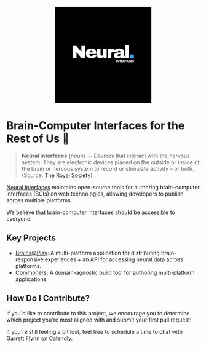 <p align="center">
<a href="https://neuralinterfaces.com"><img src="https://github.com/neuralinterfaces/.github/blob/6700031/assets/logo_dark.png?raw=true" height="250"></a>
</p>

# Brain-Computer Interfaces for the Rest of Us 🧠
> **Neural interfaces** (noun) — Devices that interact with the nervous system. They are electronic devices placed on the outside or inside of the brain or nervous system to record or stimulate activity – or both. (Source: [The Royal Society](https://royalsociety.org/news-resources/projects/ihuman-perspective/))


[Neural Interfaces](https://neuralinterfaces.com) maintains open-source tools for authoring brain-computer interfaces (BCIs) on web technologies, allowing developers to publish across multiple platforms. 

We believe that brain-computer interfaces should be accessible to everyone.

## Key Projects
- [Brains@Play](https://github.com/neuralinterfaces/brainsatplay): A multi-platform application for distributing brain-responsive experiences + an API for accessing neural data across platforms.
- [Commoners](https://github.com/neuralinterfaces/commoners): A domain-agnostic build tool for authoring multi-platform applications.

## How Do I Contribute?
If you'd like to contribute to this project, we encourage you to determine which project you're most aligned with and submit your first pull request! 

If you're still feeling a bit lost, feel free to schedule a time to chat with [Garrett Flynn](https://github.com/garrettmflynn) on [Calendly](https://calendly.com/garrettmflynn).
